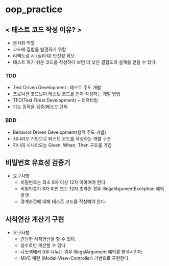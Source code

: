 # oop_practice
## < 테스트 코드 작성 이유? >
- 문서화 역할
- 코드에 결함을 발견하기 위함
- 리팩토링 시 (심리적) 안전성 확보
- 테스트 하기 쉬운 코드를 작성하다 보면 더 낮은 결합도의 설계를 얻을 수 있다.

### TDD
- Test Driven Development : 테스트 주도 개발
- 프로덕션 코드보다 테스트 코드를 먼저 작성하는 개발 방법
- TFD(Test Firest Development) + 리팩터링
- 기능 동작을 검증(메소드 단위

### BDD
- Behavior Driven Development(행위 주도 개발)
- 시나리오 기반으로 테스트 코드를 작성하는 개발 구조
- 하나의 시나리오는 Given, When, Then 구조를 가짐

## 비밀번호 유효성 검증기
- 요구사항
    - 비밀번호는 최소 8자 이상 12자 이하여야 한다.
    - 비밀번호가 8자 미만 또는 12자 초과인 경우 IllegalAgumentException 예외 발생
    - 경계조건에 대해 테스트 코드를 작성해야 한다.

## 사칙연산 계산기 구현
- 요구사항
    - 간단한 사칙연산을 할 수 있다.
    - 양수로만 계산할 수 있다.
    - 나눗셈에서 0을 나누는 경우 IllegalArgument 예외를 발생시킨다.
    - MVC 패턴 (Model-View-Controller) 기반으로 구현한다.
